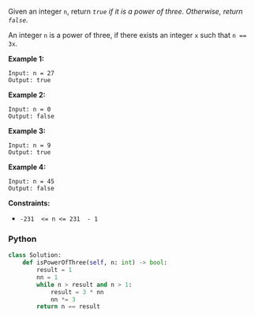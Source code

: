 Given an integer  `n`, return  _`true`  if it is a power of three. Otherwise, return  `false`_.

An integer  `n`  is a power of three, if there exists an integer  `x`  such that  `n == 3x`.

**Example 1:**
```
Input: n = 27
Output: true
```

**Example 2:**
```
Input: n = 0
Output: false
```

**Example 3:**
```
Input: n = 9
Output: true
```

**Example 4:**
```
Input: n = 45
Output: false
```

**Constraints:**
-   `-231  <= n <= 231  - 1`


### Python
```python
class Solution:
    def isPowerOfThree(self, n: int) -> bool:
        result = 1
        nn = 1
        while n > result and n > 1:
            result = 3 * nn
            nn *= 3
        return n == result
```